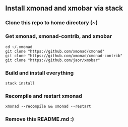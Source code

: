 ## Install xmonad and xmobar via stack

### Clone this repo to home directory (~)

### Get xmonad, xmonad-contrib, and xmobar
```
cd ~/.xmonad
git clone "https://github.com/xmonad/xmonad"
git clone "https://github.com/xmonad/xmonad-contrib"
git clone "https://github.com/jaor/xmobar"
```

### Build and install everything
`stack install`

### Recompile and restart xmonad
`xmonad --recompile && xmonad --restart`

### Remove this README.md :)
